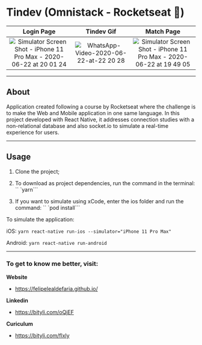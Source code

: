 # Tindev (Omnistack - Rocketseat :rocket:)

Login Page                 |  Tindev Gif               |  Match Page
:-------------------------:|:-------------------------:|:-------------------------:
![Simulator Screen Shot - iPhone 11 Pro Max - 2020-06-22 at 20 01 24](https://user-images.githubusercontent.com/64376829/85351768-de14d980-b4da-11ea-9af9-4fc23fb9a872.png)  |  ![WhatsApp-Video-2020-06-22-at-22 20 28](https://user-images.githubusercontent.com/64376829/85350702-3696a780-b4d8-11ea-9754-243d2aeb0377.gif)  |  ![Simulator Screen Shot - iPhone 11 Pro Max - 2020-06-22 at 19 49 05](https://user-images.githubusercontent.com/64376829/85351761-db19e900-b4da-11ea-8fe4-b8881f296dac.png)

----
## About

Application created following a course by Rocketseat where the challenge is to make the Web and Mobile application in one same language. In this project developed with React Native, it addresses connection studies with a non-relational database and also socket.io to simulate a real-time experience for users.

----
## Usage

1. Clone the project;

2. To download as project dependencies, run the command in the terminal: `` `yarn```

3. If you want to simulate using xCode, enter the ios folder and run the command: `` `pod install```

To simulate the application:

iOS: ```yarn react-native run-ios --simulator="iPhone 11 Pro Max"```

Android: ```yarn react-native run-android```

----
### To get to know me better, visit:

**Website**

* https://felipelealdefaria.github.io/

**Linkedin**

* https://bityli.com/oQjEF

**Curiculum**

* https://bityli.com/flxly
